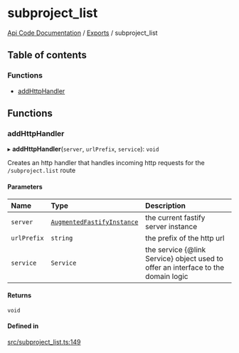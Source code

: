 # subproject\_list
 
[Api Code Documentation](../README.md) / [Exports](../modules.md) / subproject\_list

## Table of contents

### Functions

- [addHttpHandler](subproject_list.md#addhttphandler)

## Functions

### addHttpHandler

▸ **addHttpHandler**(`server`, `urlPrefix`, `service`): `void`

Creates an http handler that handles incoming http requests for the `/subproject.list` route

#### Parameters

| Name | Type | Description |
| :------ | :------ | :------ |
| `server` | [`AugmentedFastifyInstance`](../interfaces/types.AugmentedFastifyInstance.md) | the current fastify server instance |
| `urlPrefix` | `string` | the prefix of the http url |
| `service` | `Service` | the service {@link Service} object used to offer an interface to the domain logic |

#### Returns

`void`

#### Defined in

[src/subproject_list.ts:149](https://github.com/openkfw/TruBudget/blob/b9aaff0/api/src/subproject_list.ts#L149)
